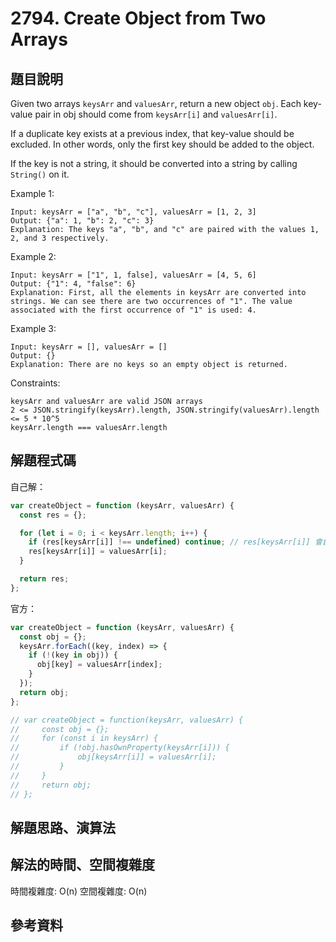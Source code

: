 # 2794. Create Object from Two Arrays

## 題目說明

Given two arrays `keysArr` and `valuesArr`, return a new object `obj`. Each key-value pair in obj should come from `keysArr[i]` and `valuesArr[i]`.

If a duplicate key exists at a previous index, that key-value should be excluded. In other words, only the first key should be added to the object.

If the key is not a string, it should be converted into a string by calling `String()` on it. 

Example 1:

```
Input: keysArr = ["a", "b", "c"], valuesArr = [1, 2, 3]
Output: {"a": 1, "b": 2, "c": 3}
Explanation: The keys "a", "b", and "c" are paired with the values 1, 2, and 3 respectively.
```

Example 2:

```
Input: keysArr = ["1", 1, false], valuesArr = [4, 5, 6]
Output: {"1": 4, "false": 6}
Explanation: First, all the elements in keysArr are converted into strings. We can see there are two occurrences of "1". The value associated with the first occurrence of "1" is used: 4.
```

Example 3:

```
Input: keysArr = [], valuesArr = []
Output: {}
Explanation: There are no keys so an empty object is returned.
```

Constraints:

```
keysArr and valuesArr are valid JSON arrays
2 <= JSON.stringify(keysArr).length, JSON.stringify(valuesArr).length <= 5 * 10^5
keysArr.length === valuesArr.length
```

## 解題程式碼

自己解：

```javascript
var createObject = function (keysArr, valuesArr) {
  const res = {};

  for (let i = 0; i < keysArr.length; i++) {
    if (res[keysArr[i]] !== undefined) continue; // res[keysArr[i]] 會自己轉型別
    res[keysArr[i]] = valuesArr[i];
  }

  return res;
};
```

官方：

```javascript
var createObject = function (keysArr, valuesArr) {
  const obj = {};
  keysArr.forEach((key, index) => {
    if (!(key in obj)) {
      obj[key] = valuesArr[index];
    }
  });
  return obj;
};

// var createObject = function(keysArr, valuesArr) {
//     const obj = {};
//     for (const i in keysArr) {
//         if (!obj.hasOwnProperty(keysArr[i])) {
//             obj[keysArr[i]] = valuesArr[i];
//         }
//     }
//     return obj;
// };
```

## 解題思路、演算法

## 解法的時間、空間複雜度

時間複雜度: O(n)
空間複雜度: O(n)

## 參考資料
